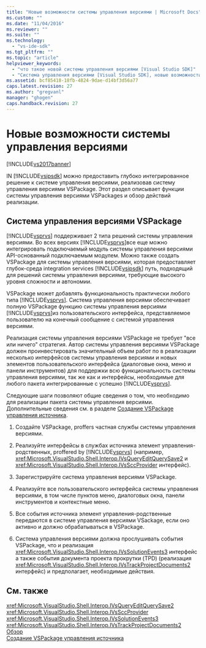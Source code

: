 ```yaml
---
title: "Новые возможности системы управления версиями | Microsoft Docs"
ms.custom: ""
ms.date: "11/04/2016"
ms.reviewer: ""
ms.suite: ""
ms.technology: 
  - "vs-ide-sdk"
ms.tgt_pltfrm: ""
ms.topic: "article"
helpviewer_keywords: 
  - "что такое новой системы управления версиями [Visual Studio SDK]"
  - "Система управления версиями [Visual Studio SDK], новые возможности"
ms.assetid: bcf85418-18fb-4824-9dae-d14bf3d56a77
caps.latest.revision: 27
ms.author: "gregvanl"
manager: "ghogen"
caps.handback.revision: 27
---
```

# Новые возможности системы управления версиями
[!INCLUDE[vs2017banner](../../code-quality/includes/vs2017banner.md)]

IN [!INCLUDE[vsipsdk](../../extensibility/includes/vsipsdk_md.md)] можно предоставить глубоко интегрированное решение к системе управления версиями, реализовав систему управления версиями VSPackage.  Этот раздел описывает функции системы управления версиями VSPackages и обзор действий реализации.  
  
## Система управления версиями VSPackage  
 [!INCLUDE[vsprvs](../../code-quality/includes/vsprvs_md.md)] поддерживает 2 типа решений системы управления версиями.  Во всех версиях [!INCLUDE[vsprvs](../../code-quality/includes/vsprvs_md.md)]все еще можно интегрировать подключаемый модуль системы управления версиями API\-основанный подключаемым модулем.  Можно также создать VSPackage для системы управления версиями, которая предоставляет глубок\-среда integration services [!INCLUDE[vsipsdk](../../extensibility/includes/vsipsdk_md.md)] путь, подходящий для решений системы управления версиями, требующие высокого уровня сложности и автономии.  
  
 VSPackage может добавлять функциональность практически любого типа [!INCLUDE[vsprvs](../../code-quality/includes/vsprvs_md.md)].  Система управления версиями обеспечивает полную VSPackage функцию системы управления версиями [!INCLUDE[vsprvs](../../code-quality/includes/vsprvs_md.md)]из пользовательского интерфейса, представляемое пользователю на конечный сообщение с системой управления версиями.  
  
 Реализация системы управления версиями VSPackage не требует "все или ничего" стратегия.  Автор системы управления версиями VSPackage должен проинвестировать значительный объем работ по в реализации несколько интерфейсов системы управления версиями и новых элементов пользовательского интерфейса \(диалоговые окна, меню и панели инструментов\) для поддержки всю функциональность системы управления версиями, так же как и интерфейсы, необходимые для любого пакета интегрированные с успешно [!INCLUDE[vsprvs](../../code-quality/includes/vsprvs_md.md)].  
  
 Следующие шаги позволяют общие сведения о том, что необходимо для реализации пакета системы управления версиями.  Дополнительные сведения см. в разделе [Создание VSPackage управления источника](../../extensibility/internals/creating-a-source-control-vspackage.md).  
  
1.  Создайте VSPackage, proffers частная службы системы управления версиями.  
  
2.  Реализуйте интерфейсы в службах источника элемент управления\-родственных, proffered by [!INCLUDE[vsprvs](../../code-quality/includes/vsprvs_md.md)] \(например,  <xref:Microsoft.VisualStudio.Shell.Interop.IVsQueryEditQuerySave2> и  <xref:Microsoft.VisualStudio.Shell.Interop.IVsSccProvider> интерфейс\).  
  
3.  Зарегистрируйте система управления версиями VSPackage.  
  
4.  Реализуйте все пользовательского интерфейса системы управления версиями, в том числе пунктов меню, диалоговых окна, панели инструментов и контекстные меню.  
  
5.  Все события источника элемент управления\-родственные передаются в системе управления версиями VSackage, если оно активно и должно обрабатываться в VSPackage.  
  
6.  Система управления версиями должна прослушивать события VSPackage, что и реализация <xref:Microsoft.VisualStudio.Shell.Interop.IVsSolutionEvents3> интерфейс а также события документа проекта прокрутки \(TPD\) \(реализация  <xref:Microsoft.VisualStudio.Shell.Interop.IVsTrackProjectDocuments2> интерфейс\) и предполагает, необходимые действия.  
  
## См. также  
 <xref:Microsoft.VisualStudio.Shell.Interop.IVsQueryEditQuerySave2>   
 <xref:Microsoft.VisualStudio.Shell.Interop.IVsSccProvider>   
 <xref:Microsoft.VisualStudio.Shell.Interop.IVsSolutionEvents3>   
 <xref:Microsoft.VisualStudio.Shell.Interop.IVsTrackProjectDocuments2>   
 [Обзор](../../extensibility/internals/source-control-integration-overview.md)   
 [Создание VSPackage управления источника](../../extensibility/internals/creating-a-source-control-vspackage.md)
